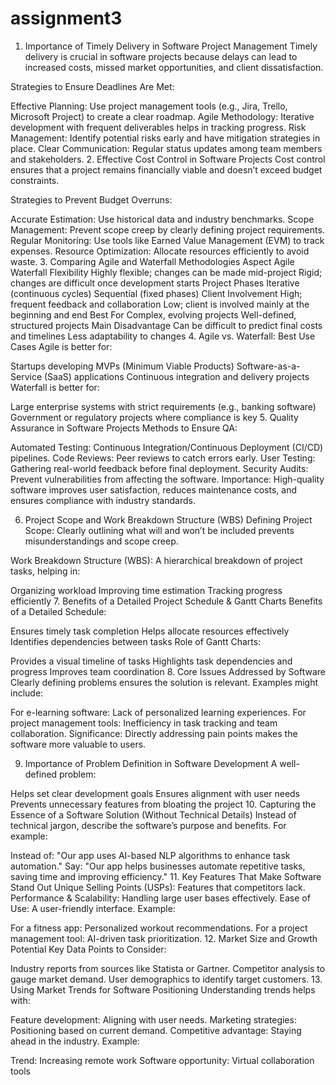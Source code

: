 # assignment3
1. Importance of Timely Delivery in Software Project Management
Timely delivery is crucial in software projects because delays can lead to increased costs, missed market opportunities, and client dissatisfaction.

Strategies to Ensure Deadlines Are Met:

Effective Planning: Use project management tools (e.g., Jira, Trello, Microsoft Project) to create a clear roadmap.
Agile Methodology: Iterative development with frequent deliverables helps in tracking progress.
Risk Management: Identify potential risks early and have mitigation strategies in place.
Clear Communication: Regular status updates among team members and stakeholders.
2. Effective Cost Control in Software Projects
Cost control ensures that a project remains financially viable and doesn’t exceed budget constraints.

Strategies to Prevent Budget Overruns:

Accurate Estimation: Use historical data and industry benchmarks.
Scope Management: Prevent scope creep by clearly defining project requirements.
Regular Monitoring: Use tools like Earned Value Management (EVM) to track expenses.
Resource Optimization: Allocate resources efficiently to avoid waste.
3. Comparing Agile and Waterfall Methodologies
Aspect	Agile	Waterfall
Flexibility	Highly flexible; changes can be made mid-project	Rigid; changes are difficult once development starts
Project Phases	Iterative (continuous cycles)	Sequential (fixed phases)
Client Involvement	High; frequent feedback and collaboration	Low; client is involved mainly at the beginning and end
Best For	Complex, evolving projects	Well-defined, structured projects
Main Disadvantage	Can be difficult to predict final costs and timelines	Less adaptability to changes
4. Agile vs. Waterfall: Best Use Cases
Agile is better for:

Startups developing MVPs (Minimum Viable Products)
Software-as-a-Service (SaaS) applications
Continuous integration and delivery projects
Waterfall is better for:

Large enterprise systems with strict requirements (e.g., banking software)
Government or regulatory projects where compliance is key
5. Quality Assurance in Software Projects
Methods to Ensure QA:

Automated Testing: Continuous Integration/Continuous Deployment (CI/CD) pipelines.
Code Reviews: Peer reviews to catch errors early.
User Testing: Gathering real-world feedback before final deployment.
Security Audits: Prevent vulnerabilities from affecting the software.
Importance: High-quality software improves user satisfaction, reduces maintenance costs, and ensures compliance with industry standards.

6. Project Scope and Work Breakdown Structure (WBS)
Defining Project Scope:
Clearly outlining what will and won’t be included prevents misunderstandings and scope creep.

Work Breakdown Structure (WBS):
A hierarchical breakdown of project tasks, helping in:

Organizing workload
Improving time estimation
Tracking progress efficiently
7. Benefits of a Detailed Project Schedule & Gantt Charts
Benefits of a Detailed Schedule:

Ensures timely task completion
Helps allocate resources effectively
Identifies dependencies between tasks
Role of Gantt Charts:

Provides a visual timeline of tasks
Highlights task dependencies and progress
Improves team coordination
8. Core Issues Addressed by Software
Clearly defining problems ensures the solution is relevant. Examples might include:

For e-learning software: Lack of personalized learning experiences.
For project management tools: Inefficiency in task tracking and team collaboration.
Significance: Directly addressing pain points makes the software more valuable to users.

9. Importance of Problem Definition in Software Development
A well-defined problem:

Helps set clear development goals
Ensures alignment with user needs
Prevents unnecessary features from bloating the project
10. Capturing the Essence of a Software Solution (Without Technical Details)
Instead of technical jargon, describe the software’s purpose and benefits.
For example:

Instead of: "Our app uses AI-based NLP algorithms to enhance task automation."
Say: "Our app helps businesses automate repetitive tasks, saving time and improving efficiency."
11. Key Features That Make Software Stand Out
Unique Selling Points (USPs): Features that competitors lack.
Performance & Scalability: Handling large user bases effectively.
Ease of Use: A user-friendly interface.
Example:

For a fitness app: Personalized workout recommendations.
For a project management tool: AI-driven task prioritization.
12. Market Size and Growth Potential
Key Data Points to Consider:

Industry reports from sources like Statista or Gartner.
Competitor analysis to gauge market demand.
User demographics to identify target customers.
13. Using Market Trends for Software Positioning
Understanding trends helps with:

Feature development: Aligning with user needs.
Marketing strategies: Positioning based on current demand.
Competitive advantage: Staying ahead in the industry.
Example:

Trend: Increasing remote work
Software opportunity: Virtual collaboration tools
